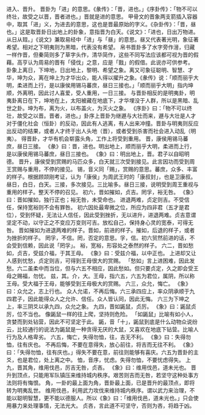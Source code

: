进入、晋升。
晋卦为「进」的意思。《彖传》：「晋，进也。」《序卦传》：「物不可以终壮，故受之以晋，晋者进也。」晋就是进的意思。
甲骨文的晋象两支箭插入容器中，取其「进」义，为进去的意思，这也是晋最原始的字义。《杂卦传》：「晋，昼也。」这是取晋卦日出地上的卦象，意指晋为白天。《说文》：「进也，日出万物进。从日从臸。」《说文》兼取易经中「进」与「昼」的意思。昼又代表著光明，象征著希望。相对之下明夷则为黑暗，代表没有希望。
帛书晋卦多了水字旁作溍，归藏一样作晋，但秦简则多了草字头作，清华简作，这些不同写法应该都可视为晋的假藉。高亨认为周易的晋有「侵伐」之意，应是「戬」的假借。此说亦可供参考。
卦象上离日，下坤地，日出地上，黎明、希望之象。离又可象征聪明、智慧、才华，坤为众，离在坤上为才华出众，能人得以擢升之象。《彖传》说：「顺而丽乎大明，柔进而上行，是以康侯用锡马蕃庶，昼日三接也。」「顺而丽乎大明」指内坤顺，外离明，因此讨人喜爱，受人重用，一日三接。
与晋卦相反的是明夷卦，明夷卦离日在下，坤地在上，太阳被藏在地底下，才华埋没于人群，所以是黑暗、乱世之卦。坤为布，离为火，以布盖火，为灭火之象。
《序卦》曰：「物不可以终壮，故受之以晋。晋者，进也。」卦序上晋卦为继遯与大壮而来，遯与大壮是人才对于僵化社会（恒卦）的反动，因此有人逃离，有人出来冲撞。晋卦与明夷则反应出反动的结果，或者人才终于出人头地（晋），或者受到杀害而社会进入动乱（明夷）。
得晋卦，才华有机会崭露头角，工作上将受到重用。
晋，康侯用锡马蕃庶，昼日三接。
《彖》曰：晋，进也。明出地上，顺而丽乎大明，柔进而上行，是以康侯用锡马蕃庶，昼日三接也。
《象》曰：明出地上，晋。君子以自昭明德。
晋升，康侯受到赏赐的马匹众多，白天就三次受到接见。此言因功而受到周王赏赐与重用，不停的接见。
锡，音义同「赐」，赏赐的意思。蕃庶，众多、丰富的样子。根据顾颉刚考证，认为「康侯」为周武王时的「康叔封」，也是卫康叔。
昼日，白日，白天。三接，多次接见。三比喻多。昼日三接，说明受到周王重视与重用的样子。整天不停的召见。
初六，晋如摧如，贞吉。罔孚，裕无咎。
《象》曰：晋如摧如，独行正也；裕无咎，未受命也。
进退两难，贞定则吉。不受信任，保持宽裕则不会有罪咎。
初六因处最卑微之位，所应为四非君（五才是君位），受到怀疑，无法让人信任，因此受到挫折，无以进升，进退两难。贞吉意谓坚定不动，以守正之不变应万变则可吉。放松自己，保持身心灵的宽泰，可得无咎。
晋如摧如为进退两难的样子。晋如，前进的样子。摧如，后退的样子，或者为挫折的样子。
罔孚，不信。罔，否定的意思。孚，信。初六贸然前进的话，不会受到信赖，因此说「罔孚」。
裕，宽裕，形容处之泰然的样子。
六二，晋如愁如，贞吉，受兹介福，于其王母。
《象》曰：受兹介福，以中正也。
上进却又让人感到忧愁，贞定则吉，可得到王母很大的赏赐。
「愁如」言上进困难，因此发愁。六二虽柔中而当位，但与六五不相应，因此愁如。但只要贞定，久之即会受王母之赐福，勿忧。
兹，其。介，大。王母，指六五，六五为君位，属阴，所以称王母。受大福于王母，能够受到王母极大的赏赐。
六三，众允，悔亡。
《象》曰：众允之，志上行也。
众人允诺，不再后悔。六三承四应上，率众阴承顺于九四君子，因此能得众人之允许、信任。众人皆认同，因此无悔。
六三为下坤之上，率三阴爻以承九四，众允之象。
九四，晋如鼫鼠，贞厉。
《象》曰：鼫鼠贞厉，位不当也。
像鼫鼠一样的往上爬，坚持则危险。
「如鼫鼠」比喻有如小人，贪婪而到处钻营，因此不可坚定于此。
鼫，音「十」，鼫鼠到底是什么动物众说纷云，比较通行的说法为鼫鼠是一种贪得无厌的大鼠，又喜欢在地底下钻营。比喻人行为及人格卑劣。
六五，悔亡，失得勿恤，往，吉无不利。
《象》曰：失得勿恤，往有庆也。
不再后悔，不要在意得失，放心前往，将吉而无往不利。
《象》曰：「失得勿恤，往有庆也。」得失不要在意，前往则能够有喜庆。六五为晋卦的主爻，也是君位，处上离之中。
恤，音序，忧虑。失得勿恤，不要忧虑得失。
上九，晋其角，维用伐邑，厉吉无咎，贞吝。
《象》曰：维用伐邑，道未光也。
晋升到顶点，只能用军队镇压来维持城内秩序。艰苦则吉而无咎，若坚守这种处事方法则将有悔恨。
角，一卦的最上面为角，晋卦最上面，已是晋升的最顶点，即将转为明夷乱世。
维用伐邑，利用武力攻伐来维持城内秩序。谓以武力来治理，不能以聪明智慧，更不能以德服人。所以《象》曰：「维用伐邑，道未光也。」只会使用暴力来处理事情，无法光大。
贞吝，言此道不可坚守，否则为吝，将趋于凶。